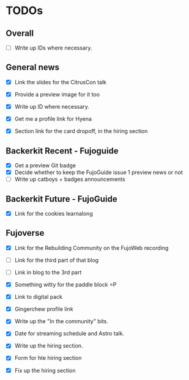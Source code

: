 # TODOs

## Overall

- [ ] Write up IDs where necessary.

## General news

- [x] Link the slides for the CitrusCon talk
- [x] Provide a preview image for it too
- [x] Write up ID where necessary.

- [x] Get me a profile link for Hyena
- [x] Section link for the card dropoff, in the hiring section

## Backerkit Recent - Fujoguide

- [x] Get a preview Git badge
- [x] Decide whether to keep the FujoGuide issue 1 preview news or not
- [ ] Write up catboys + badges announcements

## Backerkit Future - FujoGuide

- [x] Link for the cookies learnalong

## Fujoverse

- [x] Link for the Rebuilding Community on the FujoWeb recording
- [ ] Link for the third part of that blog
- [ ] Link in blog to the 3rd part
- [x] Something witty for the paddle block =P

- [x] Link to digital pack
- [x] Gingerchew profile link

- [x] Write up the "In the community" bits.

- [x] Date for streaming schedule and Astro talk.

- [x] Write up the hiring section.
- [x] Form for hte hiring section
- [x] Fix up the hiring section
